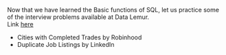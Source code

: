 Now that we have learned the Basic functions of SQL, let us practice some of the interview problems available at Data Lemur. <br/> Link [here](https://datalemur.com/questions?category=SQL)

* Cities with Completed Trades by Robinhood
* Duplicate Job Listings  by LinkedIn
